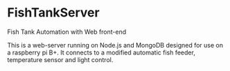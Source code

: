 # FishTankServer
Fish Tank Automation with Web front-end

This is a web-server running on Node.js and MongoDB designed for use on a raspberry pi B+. It connects to a modified automatic fish feeder, temperature sensor and light control. 
